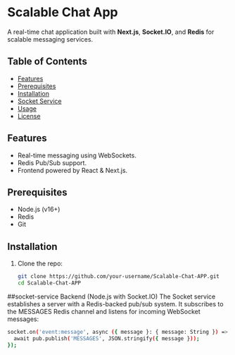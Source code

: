 # Scalable Chat App

A real-time chat application built with **Next.js**, **Socket.IO**, and **Redis** for scalable messaging services.

## Table of Contents
- [Features](#features)
- [Prerequisites](#prerequisites)
- [Installation](#installation)
- [Socket Service](#socket-service)
- [Usage](#usage)
- [License](#license)

## Features

- Real-time messaging using WebSockets.
- Redis Pub/Sub support.
- Frontend powered by React & Next.js.

## Prerequisites

- Node.js (v16+)
- Redis
- Git

## Installation

1. Clone the repo:
   ```bash
   git clone https://github.com/your-username/Scalable-Chat-APP.git
   cd Scalable-Chat-APP

##socket-service
Backend (Node.js with Socket.IO)
The Socket service establishes a server with a Redis-backed pub/sub system. It subscribes to the MESSAGES Redis channel and listens for incoming WebSocket messages:
```bash
socket.on('event:message', async ({ message }: { message: String }) => {
  await pub.publish('MESSAGES', JSON.stringify({ message }));
});
